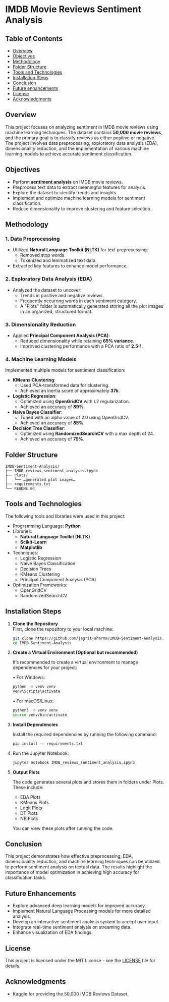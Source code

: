 # IMDB Movie Reviews Sentiment Analysis

## Table of Contents
- [Overview](#overview)
- [Objectives](#objectives)
- [Methodology](#methodology)
- [Folder Structure](#folder-structure)
- [Tools and Technologies](#tools-and-technologies)
- [Installation Steps](#installation-steps)
- [Conclusion](#conclusion)
- [Future enhancements](#future-enhancements)
- [License](#license)
- [Acknowledgments](#acknowledgments)

## Overview
This project focuses on analyzing sentiment in IMDB movie reviews using machine learning techniques. The dataset contains **50,000 movie reviews**, and the primary goal is to classify reviews as either positive or negative. The project involves data preprocessing, exploratory data analysis (EDA), dimensionality reduction, and the implementation of various machine learning models to achieve accurate sentiment classification.

## Objectives
- Perform **sentiment analysis** on IMDB movie reviews.
- Preprocess text data to extract meaningful features for analysis.
- Explore the dataset to identify trends and insights.
- Implement and optimize machine learning models for sentiment classification.
- Reduce dimensionality to improve clustering and feature selection.

## Methodology

### 1. Data Preprocessing
- Utilized **Natural Language Toolkit (NLTK)** for text preprocessing:
  - Removed stop words.
  - Tokenized and lemmatized text data.
- Extracted key features to enhance model performance.

### 2. Exploratory Data Analysis (EDA)
- Analyzed the dataset to uncover:
  - Trends in positive and negative reviews.
  - Frequently occurring words in each sentiment category.
  - A "Plots" folder is automatically generated storing all the plot images in an organized, structured format.

### 3. Dimensionality Reduction
- Applied **Principal Component Analysis (PCA)**:
  - Reduced dimensionality while retaining **65% variance**.
  - Improved clustering performance with a PCA ratio of **2.5:1**.

### 4. Machine Learning Models
Implemented multiple models for sentiment classification:
- **KMeans Clustering**:
  - Used PCA-transformed data for clustering.
  - Achieved an inertia score of approximately **37k**.
- **Logistic Regression**:
  - Optimized using **OpenGridCV** with L2 regularization.
  - Achieved an accuracy of **89%**.
- **Naive Bayes Classifier**:
  - Tuned with an alpha value of 2.0 using OpenGridCV.
  - Achieved an accuracy of **85%**.
- **Decision Tree Classifier**:
  - Optimized using **RandomizedSearchCV** with a max depth of 24.
  - Achieved an accuracy of **75%**.

## Folder Structure
```
IMDB-Sentiment-Analysis/
├── IMDB_reviews_sentiment_analysis.ipynb
├── Plots/
│   └── …generated plot images…
├── requirements.txt
└── README.md
```

## Tools and Technologies
The following tools and libraries were used in this project:
- Programming Language: **Python**
- Libraries:  
  - **Natural Language Toolkit (NLTK)**  
  - **Scikit-Learn**  
  - **Matplotlib**
- Techniques:  
  - Logistic Regression  
  - Naive Bayes Classification  
  - Decision Trees  
  - KMeans Clustering  
  - Principal Component Analysis (PCA)  
- Optimization Frameworks:  
  - OpenGridCV  
  - RandomizedSearchCV  

## Installation Steps
1. **Clone the Repository**  
   First, clone the repository to your local machine:

   ```bash
   git clone https://github.com/jagrit-sharma/IMDB-Sentiment-Analysis.git
   cd IMDB-Sentiment-Analysis
   ```
2.	**Create a Virtual Environment (Optional but recommended)**
    
    It’s recommended to create a virtual environment to manage dependencies for your project:

	•	For Windows:

    ```bash
    python -m venv venv
    venv\Scripts\activate
    ```

	•	For macOS/Linux:

    ```bash
    python3 -m venv venv
    source venv/bin/activate
    ```

3.	**Install Dependencies**
    
    Install the required dependencies by running the following command:

    ```bash
    pip install -r requirements.txt
    ```
4. Run the Jupyter Notebook:
   ```bash
   jupyter notebook IMDB_reviews_sentiment_analysis.ipynb
   ```
5.	**Output Plots**

    The code generates several plots and stores them in folders under Plots. These include:
    - EDA Plots
    - KMeans Plots
    - Logit Plots
    - DT Plots
    - NB Plots

    You can view these plots after running the code.

## Conclusion
This project demonstrates how effective preprocessing, EDA, dimensionality reduction, and machine learning techniques can be utilized to perform sentiment analysis on textual data. The results highlight the importance of model optimization in achieving high accuracy for classification tasks.

## Future Enhancements
- Explore advanced deep learning models for improved accuracy.
- Implement Natural Language Processing models for more detailed analysis.
- Develop an interactive sentiment analysis system to accept user input.
- Integrate real-time sentiment analysis on streaming data.
- Enhance visualization of EDA findings.

## License
This project is licensed under the MIT License - see the [LICENSE](https://github.com/jagrit-sharma/IMDB-Sentiment-Analysis/blob/main/LICENSE) file for details.

## Acknowledgments

- Kaggle for providing the 50,000 IMDB Reviews Dataset.